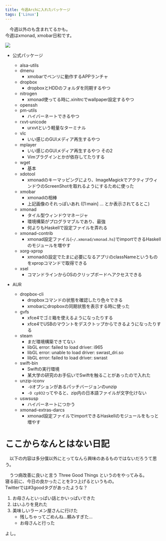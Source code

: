 ```yaml
---
title: 今週Archに入れたパッケージ
tags: ['Linux']
---
```

　今週以外のも含まれてるかも。  
今週はxmonad, xmobar日和です。

![](/2016-09-12-arch_packages_of_this_week/xmobar-preview.png)


+ 公式パッケージ
    - alsa-utils
    - dmenu
        - xmobarでベンリに動作するAPPランチャ
    - dropbox
        - dropboxとHDDのフォルダを同期するやつ
    - nitrogen
        - xmonad使ってる時に.xinitrcでwallpaper設定するやつ
    - openssh
    - pm-utils
        - ハイバーネートできるやつ
    - rxvt-unicode
        - urxvtという軽量なターミナル
    - vlc
        - いい感じのGUIメディア再生するやつ
    - mplayer
        - いい感じのGUIメディア再生するやつ その2
        - Vimプラグインとかが依存してたりする
    - wget
        - 基本
    - xdotool
        - xmonadのキーマッピングにより、ImageMagickでアクティブウィンドウのScreenShotを取れるようにするために使った
    - xmobar
        - xmonadの相棒
        - 上記画像のそれっぽいあれ ([1:main] ... とか表示されてるとこ)
    - xmonad
        - タイル型ウィンドウマネージャ
        - 環境構築がプログラマブルであり、最強
        - 何よりもHaskellで設定ファイルを弄れる
    - xmonad-contrib
        - xmonad設定ファイル(`~/.xmonad/xmonad.hs`)でimportできるHaskellのモジュールを増やす
    - xorg-xprop
        - xmonadの設定でたまに必要になるアプリのclassNameというものをxpropコマンドで取得できる
    - xsel
        - コマンドラインからOSのクリップボードへアクセスできる

+ AUR
    - dropbox-cli
        - dropboxコマンドの状態を確認したり色々できる
        - xmobarにdropboxの同期状態を表示する時に使った
    - gvfs
        - xfce4でゴミ箱を使えるようになったりする
        - xfce4でUSBのマウントをデスクトップからできるようになったりする
    - steam
        - まだ環境構築できてない
        - libGL error: failed to load driver: i965
        - libGL error: unable to load driver: swrast_dri.so
        - libGL error: failed to load driver: swrast
    - swift-bin
        - Swiftの実行環境
        - 某大学の研究のお手伝いでSwiftを触ることがあったので入れた
    - unzip-iconv
        - `-O`オプションがあるパッチバージョンのunzip
        - `-O cp932`ってやると、zip内の日本語ファイルが文字化けない
    - uswsusp
        - ハイバーネートにつかう
    - xmonad-extras-darcs
        - xmonad設定ファイルでimportできるHaskellのモジュールをもっと増やす


# ここからなんとはない日記
　以下の内容は多分僕以外にとってなんら興味のあるものではないだろうて思う。

　うつ病改善に良いと言う Three Good Things というのをやってみる。  
寝る前に、今日の良かったことを3つ上げるというもの。  
Twitterでは#3goodタグがあったような？

1. お母さんといっぱい話とかいっぱいできた
2. はいふりを見れた
3. 美味しいラーメン屋さんに行けた
    - 残しちゃってごめんね…頼みすぎた…
    - お母さんと行った

よし。

